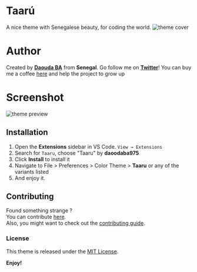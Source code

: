 # Taarú
A nice theme with Senegalese beauty, for coding the world.
![theme cover](https://github.com/daoodaba975/taaru/blob/master/logo/cover.png)


# Author
Created by **[Daouda BA](https://github.com/daoodaba975)** from **Senegal**. Go follow me on **[Twitter](https://twitter.com/daoodaba975)**!
You can buy me a coffee [here](https://www.paypal.me/daoodaba) and help the project to grow up


# Screenshot
![theme preview](https://)

## Installation
1. Open the **Extensions** sidebar in VS Code. `View → Extensions`
2. Search for `Taaru`, choose "Taaru" by **daoodaba975**
3. Click **Install** to install it
4. Navigate to File > Preferences > Color Theme > **Taaru** or any of the variants listed
5. And enjoy it.


## Contributing
Found something strange ? <br>
You can contribute [here](https://github.com/daoodaba975/taaru/issues). <br>
Also, you might want to check out the [contributing guide](https://github.com/daoodaba975/taaru/blob/master/Contributing.md).


### License
This theme is released under the [MIT License](https://github.com/daoodaba975/taaru/blob/master/License.md).


**Enjoy!**